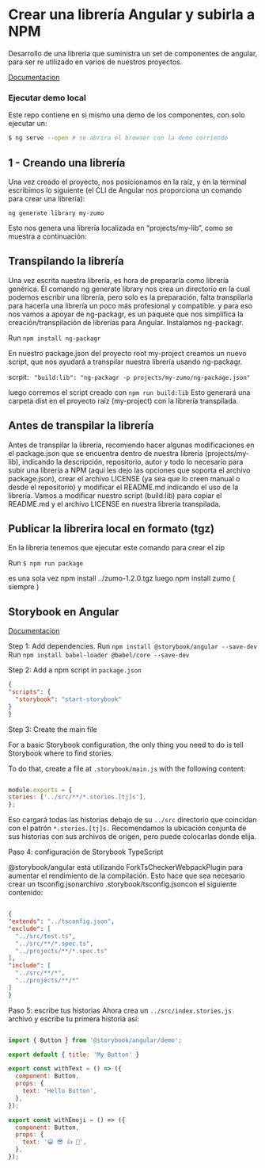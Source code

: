 # Crear una librería Angular y subirla a NPM

Desarrollo de una libreria que suministra un set de componentes de angular, para ser re utilizado en varios de nuestros proyectos.

[Documentacion](https://medium.com/@insomniocode/creando-una-librer%C3%ADa-angular-y-subi%C3%A9ndola-a-npm-f78d212e8e71)

### Ejecutar demo local

Este repo contiene en si mismo una demo de los componentes, con solo ejecutar un:

```bash
$ ng serve --open # se abrira el browser con la demo corriendo
```

## 1 -  Creando una librería

Una vez creado el proyecto, nos posicionamos en la raíz, y en la terminal escribimos lo siguiente (el CLI de Angular nos proporciona un comando para crear una librería):

`ng generate library my-zumo`

Esto nos genera una librería localizada en “projects/my-lib”, como se muestra a continuación:


## Transpilando la librería

Una vez escrita nuestra librería, es hora de prepararla como librería genérica. El comando ng generate library nos crea un directorio en la cual podemos escribir una librería, pero solo es la preparación, falta transpilarla para hacerla una librería un poco más profesional y compatible. y para eso nos vamos a apoyar de ng-packagr, es un paquete que nos simplifica la creación/transpilación de librerías para Angular.
Instalamos ng-packagr.

Run `npm install ng-packagr`

En nuestro package.json del proyecto root my-project creamos un nuevo script, que nos ayudará a transpilar nuestra librería usando ng-packagr.

scrpit: ` "build:lib": "ng-packagr -p projects/my-zumo/ng-package.json"`

luego corremos el script creado con `npm run build:lib` Esto generará una carpeta dist en el proyecto raíz (my-project) con la librería transpilada.

## Antes de transpilar la librería
Antes de transpilar la librería, recomiendo hacer algunas modificaciones en el package.json que se encuentra dentro de nuestra librería (projects/my-lib), indicando la descripción, repositorio, autor y todo lo necesario para subir una librería a NPM (aquí les dejo las opciones que soporta el archivo package.json), crear el archivo LICENSE (ya sea que lo creen manual o desde el repositorio) y modificar el README.md indicando el uso de la librería. Vamos a modificar nuestro script (build:lib) para copiar el README.md y el archivo LICENSE en nuestra librería transpilada.

## Publicar la librerira local en formato (tgz)

En la libreria tenemos que ejecutar este comando para crear el zip

Run `$ npm run package`

es una sola vez 
npm install ../zumo-1.2.0.tgz 
luego npm install zumo  ( siempre ) 

## Storybook en Angular 

[Documentacion](https://storybook.js.org/docs/guides/guide-angular/#automatic-setup)

Step 1: Add dependencies. 
Run `npm install @storybook/angular --save-dev`
Run `npm install babel-loader @babel/core --save-dev`

Step 2: Add a npm script in `package.json`

```json
{
"scripts": {
  "storybook": "start-storybook"
}
}

```
Step 3: Create the main file

For a basic Storybook configuration, the only thing you need to do is tell Storybook where to find stories.

To do that, create a file at `.storybook/main.js` with the following content:

```js

module.exports = {
stories: ['../src/**/*.stories.[tj]s'],
};

```
Eso cargará todas las historias debajo de su `../src` directorio que coincidan con el patrón `*.stories.[tj]s.` Recomendamos la ubicación conjunta de sus historias con sus archivos de origen, pero puede colocarlas donde elija.

Paso 4: configuración de Storybook TypeScript

@storybook/angular está utilizando ForkTsCheckerWebpackPlugin para aumentar el rendimiento de la compilación. Esto hace que sea necesario crear un tsconfig.jsonarchivo .storybook/tsconfig.jsoncon el siguiente contenido:

```json

{
"extends": "../tsconfig.json",
"exclude": [
  "../src/test.ts",
  "../src/**/*.spec.ts",
  "../projects/**/*.spec.ts"
],
"include": [
  "../src/**/*",
  "../projects/**/*"
]
}

```
Paso 5: escribe tus historias
Ahora crea un `../src/index.stories.js` archivo y escribe tu primera historia así:

```js

import { Button } from '@storybook/angular/demo';

export default { title: 'My Button' }

export const withText = () => ({
  component: Button,
  props: {
    text: 'Hello Button',
  },
});

export const withEmoji = () => ({
  component: Button,
  props: {
    text: '😀 😎 👍 💯',
  },
});


```